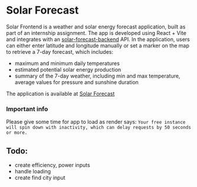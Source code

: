 # Solar Forecast
Solar Frontend is a weather and solar energy forecast application, built as part of an internship assignment.
The app is developed using React + Vite and integrates with an [solar-forecast-backend](https://github.com/Biotr/solar-forecast-backend) API.
In the application, users can either enter latitude and longitude manually or set a marker on the map to retrieve a 7-day forecast, which includes:
- maximum and minimum daily temperatures
- estimated potential solar energy production
- summary of the 7-day weather, including min and max temperature, average values for pressure and sunshine duration

The application is available at [Solar Forecast](https://solar-forecast-frontend.onrender.com/)

### Important info
Please give some time for app to load as render says:
`Your free instance will spin down with inactivity, which can delay requests by 50 seconds or more.`

## Todo:
- create efficiency, power inputs
- handle loading
- create find city input

